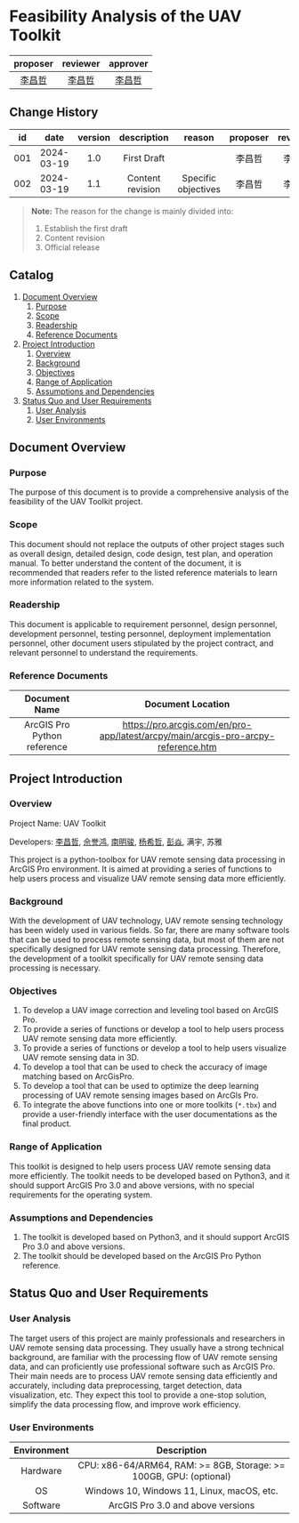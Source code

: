 # Feasibility Analysis of the UAV Toolkit

|              proposer               |              reviewer               |              approver               |
|:-----------------------------------:|:-----------------------------------:|:-----------------------------------:|
| [李昌哲](https://github.com/Jaffe2718) | [李昌哲](https://github.com/Jaffe2718) | [李昌哲](https://github.com/Jaffe2718) |

## Change History

| id  |    date    | version |   description    |       reason        | proposer | reviewer | approver |
|:---:|:----------:|:-------:|:----------------:|:-------------------:|:--------:|:--------:|:--------:|
| 001 | 2024-03-19 |   1.0   |   First Draft    |                     |   李昌哲    |   李昌哲    |   李昌哲    |
| 002 | 2024-03-19 |   1.1   | Content revision | Specific objectives |   李昌哲    |   李昌哲    |   李昌哲    |

> **Note:** The reason for the change is mainly divided into:
> 1. Establish the first draft
> 2. Content revision
> 3. Official release

## Catalog

1. [Document Overview](#document-overview)
    1. [Purpose](#purpose)
    2. [Scope](#scope)
    3. [Readership](#readership)
    4. [Reference Documents](#reference-documents)
2. [Project Introduction](#project-introduction)
    1. [Overview](#overview)
    2. [Background](#background)
    3. [Objectives](#objectives)
    4. [Range of Application](#range-of-application)
    5. [Assumptions and Dependencies](#assumptions-and-dependencies)
3. [Status Quo and User Requirements](#status-quo-and-user-requirements)
    1. [User Analysis](#user-analysis)
    2. [User Environments](#user-environments)

## Document Overview

### Purpose

The purpose of this document is to provide a comprehensive analysis of the feasibility of the UAV Toolkit project.

### Scope

This document should not replace the outputs of other project stages such as overall design,
detailed design, code design, test plan, and operation manual. To better understand the content of the document, it is
recommended that readers refer to the listed reference materials to learn more information related to the system.

### Readership

This document is applicable to requirement personnel, design personnel, development personnel, testing personnel,
deployment implementation personnel, other document users stipulated by the project contract, and relevant personnel to
understand the requirements.

### Reference Documents

|        Document Name        |                                 Document Location                                  |
|:---------------------------:|:----------------------------------------------------------------------------------:|
| ArcGIS Pro Python reference | https://pro.arcgis.com/en/pro-app/latest/arcpy/main/arcgis-pro-arcpy-reference.htm |

[//]: # (TODO unfinished)

## Project Introduction

### Overview

Project Name: UAV Toolkit

Developers: [李昌哲](https://github.com/Jaffe2718), [佘誉鸿](https://github.com/sirasuazusa), [南明骏](https://github.com/mingzuer),
[杨希哲](https://github.com/Xizhe03), [彭焱](https://github.com/pengsanhuo), 满宇, 苏雅

This project is a python-toolbox for UAV remote sensing data processing
in ArcGIS Pro environment. It is aimed at providing a series of functions
to help users process and visualize UAV remote sensing data more efficiently.

### Background

With the development of UAV technology, UAV remote sensing technology has been widely used in various fields.
So far, there are many software tools that can be used to process remote sensing data,
but most of them are not specifically designed for UAV remote sensing data processing.
Therefore, the development of a toolkit specifically for UAV remote sensing data processing is necessary.

### Objectives

1. To develop a UAV image correction and leveling tool based on ArcGIS Pro.
2. To provide a series of functions or develop a tool to help users process UAV remote sensing data more efficiently.
3. To provide a series of functions or develop a tool to help users visualize UAV remote sensing data in 3D.
4. To develop a tool that can be used to check the accuracy of image matching based on ArcGisPro.
5. To develop a tool that can be used to optimize the deep learning processing of UAV remote sensing images based on
   ArcGls Pro.
6. To integrate the above functions into one or more toolkits (`*.tbx`) and provide a user-friendly interface with the
   user documentations as the final product.

### Range of Application

This toolkit is designed to help users process UAV remote sensing data more efficiently.
The toolkit needs to be developed based on Python3,
and it should support ArcGIS Pro 3.0 and above versions, with no special requirements for the operating system.

### Assumptions and Dependencies

1. The toolkit is developed based on Python3, and it should support ArcGIS Pro 3.0 and above versions.
2. The toolkit should be developed based on the ArcGIS Pro Python reference.

## Status Quo and User Requirements

### User Analysis

The target users of this project are mainly professionals and researchers in UAV remote sensing data processing.
They usually have a strong technical background, are familiar with the processing flow of UAV remote sensing data,
and can proficiently use professional software such as ArcGIS Pro.
Their main needs are to process UAV remote sensing data efficiently and accurately,
including data preprocessing, target detection, data visualization, etc.
They expect this tool to provide a one-stop solution, simplify the data processing flow, and improve work efficiency.

### User Environments

| Environment |                            Description                             |
|:-----------:|:------------------------------------------------------------------:|
|  Hardware   | CPU: x86-64/ARM64, RAM: >= 8GB, Storage: >= 100GB, GPU: (optional) |
|     OS      |             Windows 10, Windows 11, Linux, macOS, etc.             |
|  Software   |                 ArcGIS Pro 3.0 and above versions                  |

    